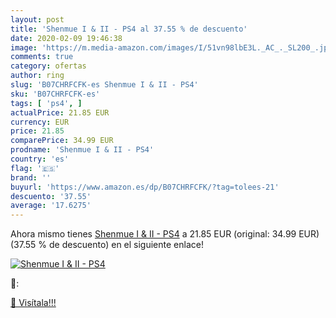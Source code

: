 ```yaml
---
layout: post
title: 'Shenmue I & II - PS4 al 37.55 % de descuento'
date: 2020-02-09 19:46:38
image: 'https://m.media-amazon.com/images/I/51vn98lbE3L._AC_._SL200_.jpg'
comments: true
category: ofertas
author: ring
slug: 'B07CHRFCFK-es Shenmue I & II - PS4'
sku: 'B07CHRFCFK-es'
tags: [ 'ps4', ]
actualPrice: 21.85 EUR
currency: EUR
price: 21.85
comparePrice: 34.99 EUR
prodname: 'Shenmue I & II - PS4'
country: 'es'
flag: '🇪🇸'
brand: ''
buyurl: 'https://www.amazon.es/dp/B07CHRFCFK/?tag=tolees-21'
descuento: '37.55'
average: '17.6275'
---
```


Ahora mismo tienes [Shenmue I & II - PS4](https://www.amazon.es/dp/B07CHRFCFK/?tag=tolees-21) a 21.85 EUR (original: 34.99 EUR) (37.55 %  de descuento) en el siguiente enlace!

[![Shenmue I & II - PS4](https://m.media-amazon.com/images/I/51vn98lbE3L._AC_._SL200_.jpg)](https://www.amazon.es/dp/B07CHRFCFK/?tag=tolees-21)

🔎:


[🛒 Visítala!!!](https://www.amazon.es/dp/B07CHRFCFK/?tag=tolees-21)

